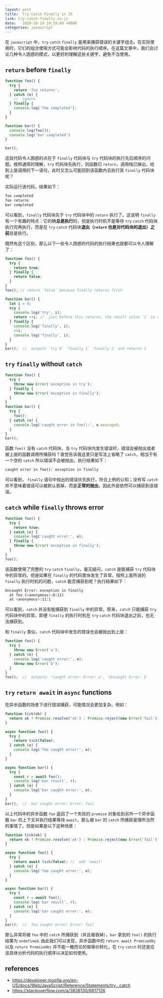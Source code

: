 ```yaml
---
layout: post
title:  Try Catch Finally in JS
link: try-catch-finally-in-js
date:   2020-10-19 19:19:00 +0800
categories: javascript
---
```


在 `javascript` 中，`try` `catch` `finally` 是用来捕获错误的关键字组合。在实际使用时，它们的组合使用方式可能会影响代码的执行顺序。在这篇文章中，我们会讨论几种令人困惑的模式，以更好的理解这些关键字，避免不当使用。

## `return` before `finally`

```js
function foo() {
  try {
    return 'foo returns';
  } catch (e) {
    //  ignore
  } finally {
    console.log('foo completed');
  }
}

function bar() {
  console.log(foo());
  console.log('bar completed')
}

bar();
```

这段代码令人困惑的点在于 `finally` 代码块与 `try` 代码块的执行先后顺序的问题。按照通常的理解，`try` 代码块先执行，则函数已 `return`，调用栈已弹出，给到上层调用的下一语句，此时又怎么可能回到该函数内去执行其 `finally` 代码块呢？

实际运行该代码，结果如下：

```bash
foo completed
foo returns
bar completed
```

可以看到，`finally` 代码块先于 `try` 代码块中的 `return` 执行了。这说明 `finally` 有一个有趣的特点：它的确**总是执行**的，但是执行时机不是等待 `try` `catch` 代码块执行完再执行，而是在 `try` `catch` 代码块**退出（`return` 也是对代码块的退出）之前**总是执行。

既然有这个区别，那么以下一些令人困惑的代码的执行结果也就都可以令人理解了：

```js
function foo() {
  try {
    return true;
  } finally {
    return false;
  }
}
foo(); // return `false` because finally returns first

function bar() {
  let i = 0;
  try {
    console.log('try', i);
    return ++i; //  just before this returns, the result value `1` is recorded(as a copy because it is a number rather than reference), and function goes into `finally` block to modify i again
  } finally {
    console.log('finally', i);
    ++i;
    console.log('finally', i);
  }
}
bar();  //  outputs `try 0` `finally 1` `finally 2` and returns 1
```

## `try` `finally` without `catch`

```js
function foo() {
  try {
    throw new Error('exception in try');
  } finally {
    throw new Error('exception in finally');
  }
}
function bar() {
  try {
    foo();
  } catch (e) {
    console.log('caught error in foo():', e.message);
  }
}
bar();
```

函数 `foo()` 没有 `catch` 代码块，当 `try` 代码块内发生错误时，错误会被抛出或者被上层的函数调用所捕获吗？直觉告诉我这里只是写法上省略了 `catch`，相当于有一个空的 `catch` 所以错误不会被抛出。执行结果如下：

```bash
caught error in foo(): exception in finally
```

可以看到， `finally` 语句中抛出的错误优先执行，符合上例的认知；没有写 `catch` 并不意味着错误可以被默认吞掉，而是**正常的抛出**，因此外层依然可以捕获到该错误。

## `catch` while `finally` throws error

```js
function foo() {
  try {
    return true;
  } catch (e) {
    console.log('caught error:', e);
  } finally {
    throw new Error('exception in finally');
  }
}
foo();
```

该函数使用了完整的 `try` `catch` `finally`，毫无疑问，`catch` 是能捕获 `try` 代码块中的异常的。但是如果在 `finally` 的代码里块发生了异常，按照上面所说的 `finally` 执行时机的问题，`catch` 能否捕获到呢？执行结果如下：

```bash
Uncaught Error: exception in finally
  at foo (<anonymous>:8:11)
  at <anonymous>:11:1
```

可以看到，`catch` 并没有能捕获到 `finally` 中的异常。原来，`catch` 只能捕获 `try` 代码块中的异常，即便 `finally` 的执行时机在 `try` `catch` 代码块退出之前，也无法捕获到。

和 `finally` 类似，`catch` 代码块中发生的错误也会被抛出到上层：

```js
function foo() {
  try {
    throw new Error('a');
  } catch (e) {
    console.log('caught error:', e);
    throw new Error('b');
  }
}
foo();  //  outputs: 'caught error: Error: a', 'Uncaught Error: b'
```

## `try` `return await` in `async` functions

在异步函数的场景下进行错误捕获，可能情况会更加复杂。例如：

```js
function tick(ok) {
  return ok ? Promise.resolve('ok') : Promise.reject(new Error('fail'));
}

async function foo() {
  try {
    return tick(false);
  } catch (e) {
    console.log('foo caught error:', e);
  }
}

async function bar() {
  try {
    const r = await foo();
    console.log('bar result', r);
  } catch (e) {
    console.log('bar caught error:', e);
  }
}
bar();  //  bar caught error: Error: fail
```

以上代码中的异步函数 `foo` 返回了一个失败的 `promise` 对象给到另外一个异步函数 `bar` 的上下文并执行结果等待 `await`，那么被 `bar` 的 `catch` 所捕获是理所当然的事情了。但是如果是以下这种场景：

```js
function tick(ok) {
  return ok ? Promise.resolve('ok') : Promise.reject(new Error('fail'));
}

async function foo() {
  try {
    return await tick(false); //  add 'await'
  } catch (e) {
    console.log('foo caught error:', e);
  }
}

async function bar() {
  try {
    const r = await foo();
    console.log('bar result', r);
  } catch (e) {
    console.log('bar caught error:', e);
  }
}
bar();  //  foo caught error: Error: fail
```

那么异常将被 `foo` 中的 `catch` 所捕获到（并且被吞掉），`bar` 拿到的 `foo()` 的执行结果为 `undefined`. 由此我们可以发现，异步函数中的 `return await PromiseObj` 以及 `return PromiseObj` 并不能一概而论的做等价转化，在 `try` `catch` 时还是应该具体分析代码的执行顺序以决定如何使用。

## references

- <https://developer.mozilla.org/en-US/docs/Web/JavaScript/Reference/Statements/try...catch>
- <https://stackoverflow.com/a/3838130/6817126>
